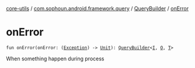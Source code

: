 [core-utils](../../index.md) / [com.sophoun.android.framework.query](../index.md) / [QueryBuilder](index.md) / [onError](./on-error.md)

# onError

`fun onError(onError: (`[`Exception`](https://docs.oracle.com/javase/6/docs/api/java/lang/Exception.html)`) -> `[`Unit`](https://kotlinlang.org/api/latest/jvm/stdlib/kotlin/-unit/index.html)`): `[`QueryBuilder`](index.md)`<`[`I`](index.md#I)`, `[`O`](index.md#O)`, `[`T`](index.md#T)`>`

When something happen during process

